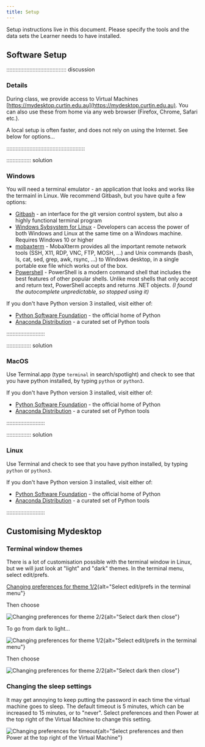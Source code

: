 ```yaml
---
title: Setup
---
```


Setup instructions live in this document. Please specify the tools and the data
sets the Learner needs to have installed.

## Software Setup

::::::::::::::::::::::::::::::::::::::: discussion

### Details

During class, we provide access to Virtual Machines [https://mydesktop.curtin.edu.au](https://mydesktop.curtin.edu.au). 
You can also use these from home via any web browser (Firefox, Chrome, Safari etc.).

A local setup is often faster, and does not rely on using the Internet. See below for options...

:::::::::::::::::::::::::::::::::::::::::::::::::::

:::::::::::::::: solution

### Windows

You will need a terminal emulator - an application that looks and works like the termainl in Linux. We recommend Gitbash, but you have quite a few options:

- [Gitbash](https://gitforwindows.org/) - an interface for the git version control system, but also a highly functional terminal program
- [Windows Sybsystem for Linux](https://learn.microsoft.com/en-us/windows/wsl/install) - Developers can access the power of both Windows and Linux at the same time on a Windows machine. Requires Windows 10 or higher
- [mobaxterm](https://mobaxterm.mobatek.net/) - MobaXterm provides all the important remote network tools (SSH, X11, RDP, VNC, FTP, MOSH, ...) and Unix commands (bash, ls, cat, sed, grep, awk, rsync, ...) to Windows desktop, in a single portable exe file which works out of the box.
- [Powershell](https://learn.microsoft.com/en-us/powershell/scripting/overview?view=powershell-7.3) - PowerShell is a modern command shell that includes the best features of other popular shells. Unlike most shells that only accept and return text, PowerShell accepts and returns .NET objects. *(I found the autocomplete unpredictable, so stopped using it)*

If you don't have Python version 3 installed, visit either of:

- [Python Software Foundation](https://www.python.org/) - the official home of Python
- [Anaconda Distribution](https://www.anaconda.com/products/distribution) - a curated set of Python tools

:::::::::::::::::::::::::

:::::::::::::::: solution

### MacOS

Use Terminal.app (type ```terminal``` in search/spotlight) and check to see that you have python installed, by typing ```python``` or ```python3```.

If you don't have Python version 3 installed, visit either of:

- [Python Software Foundation](https://www.python.org/) - the official home of Python
- [Anaconda Distribution](https://www.anaconda.com/products/distribution) - a curated set of Python tools

:::::::::::::::::::::::::


:::::::::::::::: solution

### Linux

Use Terminal and check to see that you have python installed, by typing ```python``` or ```python3```.

If you don't have Python version 3 installed, visit either of:

- [Python Software Foundation](https://www.python.org/) - the official home of Python
- [Anaconda Distribution](https://www.anaconda.com/products/distribution) - a curated set of Python tools

:::::::::::::::::::::::::

## Customising Mydesktop

### Terminal window themes

There is a lot of customisation possible with the terminal window in Linux, but we will just look at "light" and "dark" themes. In the terminal menu, select edit/prefs.

[Changing preferences for theme 1/2](P01pref.jpg){alt="Select edit/prefs in the terminal menu"}

Then choose 

![Changing preferences for theme 2/2](P01theme.jpg){alt="Select dark then close"}

To go from dark to light...

![Changing preferences for theme 1/2](P01pref_d.jpg){alt="Select edit/prefs in the terminal menu"}

Then choose 

![Changing preferences for theme 2/2](P01theme_d.jpg){alt="Select dark then close"}

### Changing the sleep settings

It may get annoying to keep putting the password in each time the virtual machine goes to sleep. The default timeout is 5 minutes, which can be increased to 15 minutes, or to "never". Select preferences and then Power at the top right of the Virtual Machine to change this setting.

![Changing preferences for timeout](P01timeout.jpg){alt="Select preferences and then Power at the top right of the Virtual Machine"}


